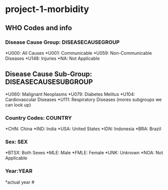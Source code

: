 # project-1-morbidity



## WHO Codes and info

### Disease Cause Group: DISEASECAUSEGROUP
*U000: All Causes
*U001: Communicable
*U059: Non-Communicable Diseases
*U148: Injuries
*NA: Not Applicable

## Disease Cause Sub-Group: DISEASECAUSESUBGROUP
*U060: Malignant Neoplasms
*U079: Diabetes Melitus
*U104: Cardiovascular Diseases
*U111: Respiratory Diseases (mores subgroups we can look up)

### Country Codes: COUNTRY
*CHN: China
*IND: India
*USA: United States
*IDN: Indonesia
*BRA: Brazil

 ### Sex: SEX
 *BTSX: Both Sexes
 *MLE: Male
 *FMLE: Female
 *UNK: Unknown
 *NOA: Not Applicable
 
 ### Year:YEAR
 *actual year #
 



